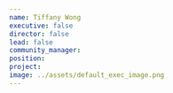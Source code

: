 ```yaml
---
name: Tiffany Wong
executive: false
director: false
lead: false
community_manager: 
position:  
project:  
image: ../assets/default_exec_image.png
---
```

